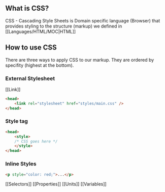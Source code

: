 ## What is CSS?

CSS - Cascading Style Sheets is Domain specific language (Browser) that provides styling to the structure (markup) we defined in [[Languages/HTML/MOC|HTML]]

## How to use CSS

There are three ways to apply CSS to our markup. They are ordered by specifity (highest at the bottom).

### External Stylesheet

[[Link]]
```html
<head>
	<link rel="stylesheet" href="styles/main.css" />
</head>
```

### Style tag

```html
<head>
	<style>
	/* CSS goes here */
	</style>
</head>
```

### Inline Styles

```html
<p style="color: red;">...</p>
```

[[Selectors]]
[[Properties]]
[[Units]]
[[Variables]]